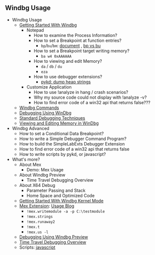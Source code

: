 ## Windbg Usage
- Windbg Usage
	- [Getting Started With Windbg](https://docs.microsoft.com/en-us/windows-hardware/drivers/debugger/getting-started-with-windbg)
		- Notepad
			- How to examine the Process Information?
			- How to set a Breakpoint at function entries?
				- `bp`/`bu`/`bm`: [document](https://docs.microsoft.com/en-us/windows-hardware/drivers/debugger/unresolved-breakpoints---bu-breakpoints-) , [bp vs bu](https://blog.csdn.net/WinGeek/article/details/4025475)
			- How to set a Breakpoint target writing memory?
				- `ba w4 0xAAAAAA`
			- How to viewing and edit Memory?
				- `da` / `db` / `du`
				- `eza`
			- How to use debugger extensions?
				- [pykd: dump heap strings](https://github.com/wu-wenxiang/Tool-Windbg-Pykd-Scripts/blob/master/scripts/memory-dump-heap-strings.py)
		- Customize Application
			- How to use !analyze in hang / crash scenarios?
			- Why my source code could not display with !analyze -v?
			- How to find error code of a win32 api that returns false???
	- [Windbg Commands](https://docs.microsoft.com/en-us/windows-hardware/drivers/debugger/commands)
	- [Debugging Using WinDbg](https://docs.microsoft.com/en-us/windows-hardware/drivers/debugger/debugging-using-windbg)
	- [Standard Debugging Techniques](https://docs.microsoft.com/en-us/windows-hardware/drivers/debugger/standard-debugging-techniques)
	- [Viewing and Editing Memory in WinDbg](https://docs.microsoft.com/en-us/windows-hardware/drivers/debugger/memory-window)
- Windbg Advanced
	- How to set a Conditional Data Breakpoint?
	- How to write a Simple Debugger Command Program?
	- How to build the SimpleLabExts Debugger Extension
	- How to find error code of a win32 api that returns false
	- How to write scripts by pykd, or javascript?
- What's more?
	- About Mex
		- Demo: Mex Usage
	- About Windbg Preview
		- Time Travel Debugging Overview
	- About X64 Debug
		- Parameter Passing and Stack
		- Home Space and Optimized Code 
	- [Getting Started With Windbg Kernel Mode](https://docs.microsoft.com/en-us/windows-hardware/drivers/debugger/getting-started-with-windbg--kernel-mode-)
	- [Mex Extension](https://www.microsoft.com/en-us/download/details.aspx?id=53304): [Usage Blog](https://blogs.msdn.microsoft.com/luisdem/2016/07/19/mex-debugging-extension-for-windbg-2/)
		- `!mex.writemodule -a -p C:\testmodule`
		- `!mex.strings`
		- `!mex.runaway2`
		- `!mex.t`
		- `!mex.us -l`
	- [Debugging Using Windbg Preview](https://docs.microsoft.com/en-us/windows-hardware/drivers/debugger/debugging-using-windbg-preview)
	- [Time Travel Debugging Overview](https://docs.microsoft.com/en-us/windows-hardware/drivers/debugger/time-travel-debugging-overview)
	- Scripts: [javascript](https://docs.microsoft.com/en-us/windows-hardware/drivers/debugger/time-travel-debugging-javascript-automation)